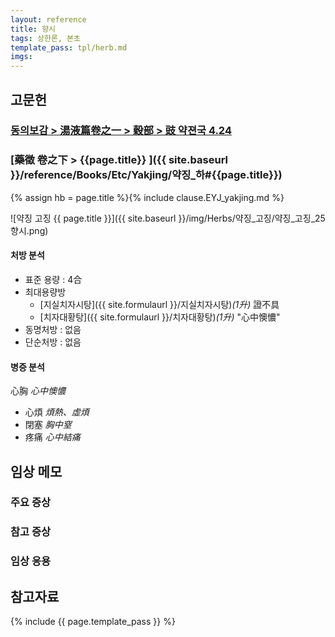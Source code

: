 ```yaml
---
layout: reference
title: 향시
tags: 상한론, 본초
template_pass: tpl/herb.md
imgs:
---
```


## 고문헌


### [동의보감 > 湯液篇卷之一 > 穀部 >  豉 약젼국 4.24 ](https://mediclassics.kr/books/8/volume/20/#content_920)


### [藥徵 卷之下 > {{page.title}} ]({{ site.baseurl }}/reference/Books/Etc/Yakjing/약징_하#{{page.title}})

{% assign hb = page.title %}{% include clause.EYJ_yakjing.md %}

![약징 고징 {{ page.title }}]({{ site.baseurl }}/img/Herbs/약징_고징/약징_고징_25향시.png)

#### 처방 분석

* 표준 용량 : 4合
* 최대용량방
  - [지실치자시탕]({{ site.formulaurl }}/지실치자시탕)_(1升)_ 證不具
  - [치자대황탕]({{ site.formulaurl }}/치자대황탕)_(1升)_ "心中懊憹"
* 동명처방 : 없음
* 단순처방 : 없음


#### 병증 분석

心胸 _心中懊憹_
* 心煩 _煩熱、虛煩_
* 閉塞 _胸中窒_
* 疼痛 _心中結痛_


## 임상 메모


### 주요 증상


### 참고 증상



### 임상 응용




## 참고자료



{% include {{ page.template_pass }} %}

